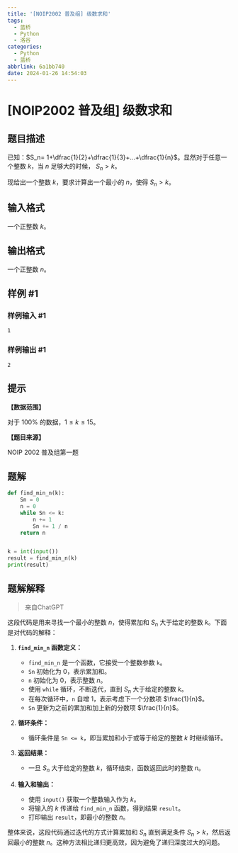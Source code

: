 ```yaml
---
title: '[NOIP2002 普及组] 级数求和'
tags:
  - 蓝桥
  - Python
  - 洛谷
categories:
  - Python
  - 蓝桥
abbrlink: 6a1bb740
date: 2024-01-26 14:54:03
---
```


# [NOIP2002 普及组] 级数求和

## 题目描述

已知：$S_n= 1+\dfrac{1}{2}+\dfrac{1}{3}+…+\dfrac{1}{n}$。显然对于任意一个整数 $k$，当 $n$ 足够大的时候， $S_n>k$。

现给出一个整数 $k$，要求计算出一个最小的 $n$，使得 $S_n>k$。

## 输入格式

一个正整数 $k$。

## 输出格式

一个正整数 $n$。

## 样例 #1

### 样例输入 #1

```
1
```

### 样例输出 #1

```
2
```

## 提示

**【数据范围】**

对于 $100\%$ 的数据，$1\le k \le 15$。

**【题目来源】**

NOIP 2002 普及组第一题

## 题解

```python
def find_min_n(k):
    Sn = 0
    n = 0
    while Sn <= k:
        n += 1
        Sn += 1 / n
    return n


k = int(input())
result = find_min_n(k)
print(result)

```

## 题解解释

> 来自ChatGPT

这段代码是用来寻找一个最小的整数 $n$，使得累加和 $S_n$ 大于给定的整数 $k$。下面是对代码的解释：

1. **`find_min_n` 函数定义：**
   - `find_min_n` 是一个函数，它接受一个整数参数 `k`。
   - `Sn` 初始化为 0，表示累加和。
   - `n` 初始化为 0，表示整数 $n$。
   - 使用 `while` 循环，不断迭代，直到 $S_n$ 大于给定的整数 $k$。
   - 在每次循环中，`n` 自增 1，表示考虑下一个分数项 $\frac{1}{n}$。
   - `Sn` 更新为之前的累加和加上新的分数项 $\frac{1}{n}$。

2. **循环条件：**
   - 循环条件是 `Sn <= k`，即当累加和小于或等于给定的整数 $k$ 时继续循环。

3. **返回结果：**
   - 一旦 $S_n$ 大于给定的整数 $k$，循环结束，函数返回此时的整数 $n$。

4. **输入和输出：**
   - 使用 `input()` 获取一个整数输入作为 $k$。
   - 将输入的 $k$ 传递给 `find_min_n` 函数，得到结果 `result`。
   - 打印输出 `result`，即最小的整数 $n$。

整体来说，这段代码通过迭代的方式计算累加和 $S_n$ 直到满足条件 $S_n > k$，然后返回最小的整数 $n$。这种方法相比递归更高效，因为避免了递归深度过大的问题。
